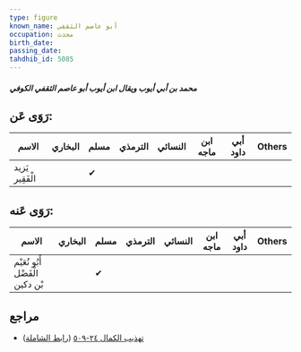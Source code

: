 ```yaml
---
type: figure
known_name: أبو عاصم الثقفي
occupation: محدث
birth_date:
passing_date:
tahdhib_id: 5085
---
```

##### محمد بن أبي أيوب ويقال ابن أيوب أبو عاصم الثقفي الكوفي

## رَوَى عَن:
| الاسم           | البخاري | مسلم | الترمذي | النسائي | ابن ماجه | أبي داود | Others |
| --------------- | ------- | ---- | ------- | ------- | -------- | -------- | ------ |
| يَزيد الْفَقِير |         | ✔    |         |         |          |          |        |
## رَوَى عَنه:
| الاسم                           | البخاري | مسلم | الترمذي | النسائي | ابن ماجه | أبي داود | Others |
| ------------------------------- | ------- | ---- | ------- | ------- | -------- | -------- | ------ |
| أَبُو نُعَيْم الْفَضْل بْن دكين |         | ✔    |         |         |          |          |        |
## مراجع
- [تهذيب الكمال ٢٤-٥٠٩](obsidian://open?vault=Tahdhib-al-Kamal&file=Figures/٥٠٨٥-محمد%20بن%20أبي%20أيوب%20ويقال%20ابن%20أيوب%20أبو%20عاصم%20الثقفي%20الكوفي) ([رابط الشاملة](https://shamela.ws/book/3722/13021))